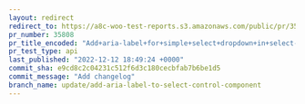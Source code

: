 ```yaml
---
layout: redirect
redirect_to: https://a8c-woo-test-reports.s3.amazonaws.com/public/pr/35808/api/index.html
pr_number: 35808
pr_title_encoded: "Add+aria-label+for+simple+select+dropdown+in+select-control+component"
pr_test_type: api
last_published: "2022-12-12 18:49:24 +0000"
commit_sha: e9cd8c2c04231c512f6d3c180cecbfab7b6be1d5
commit_message: "Add changelog"
branch_name: update/add-aria-label-to-select-control-component
---
```

